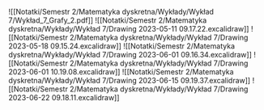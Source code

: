 ![[Notatki/Semestr 2/Matematyka dyskretna/Wykłady/Wykład 7/Wykład_7_Grafy_2.pdf]]
![[Notatki/Semestr 2/Matematyka dyskretna/Wykłady/Wykład 7/Drawing 2023-05-11 09.17.22.excalidraw]]
![[Notatki/Semestr 2/Matematyka dyskretna/Wykłady/Wykład 7/Drawing 2023-05-18 09.15.24.excalidraw]]
![[Notatki/Semestr 2/Matematyka dyskretna/Wykłady/Wykład 7/Drawing 2023-06-01 09.16.34.excalidraw]]
![[Notatki/Semestr 2/Matematyka dyskretna/Wykłady/Wykład 7/Drawing 2023-06-01 10.19.08.excalidraw]]
![[Notatki/Semestr 2/Matematyka dyskretna/Wykłady/Wykład 7/Drawing 2023-06-15 09.19.37.excalidraw]]
![[Notatki/Semestr 2/Matematyka dyskretna/Wykłady/Wykład 7/Drawing 2023-06-22 09.18.11.excalidraw]]